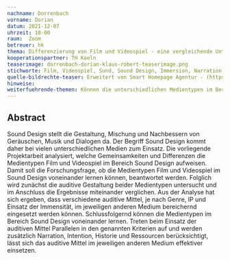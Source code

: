 ```yaml
---
nachname: Dorrenbach   
vorname: Dorian
datum: 2021-12-07
uhrzeit: 10-00
raum:  Zoom
betreuer: hk
thema: Differenzierung von Film und Videospiel - eine vergleichende Untersuchung der Audiovisuellen Mittel
kooperationspartner: TH Koeln
teaserimage: dorrenbach-dorian-klaus-robert-teaserimage.png
stichworte: Film, Videospiel, Sund, Sound Design, Immersion, Narration, Genre
quelle-bildrechte-teaser: Erweitert von Smart Homepage Agentur - (https://www.smart-homepage-agentur.de/images/api/api-schnittstelle-illustration.jpg)
hinweise:
weiterfuehrende-themen: Können die unterschiedlichen Medientypen im Bereich visuelle Elemente (Effekt, Perspektiven) voneinander lernen?, Ist der Film historisch bedingt ein besserer Lehrer, oder hat die Moderne der Videospiele den Film in Hinsicht auf visuelle-, audiovisuelle Elemente oder Narration übertroffen? 
---
```


## Abstract

Sound Design stellt die Gestaltung, Mischung und Nachbessern von Geräuschen, Musik und Dialogen da. Der Begriff Sound Design kommt daher bei vielen unterschiedlichen Medien zum Einsatz. Die vorliegende Projektarbeit analysiert, welche Gemeinsamkeiten und Differenzen die Medientypen Film und Videospiel im Bereich Sound Design aufweisen. Damit soll die Forschungsfrage, ob die Medientypen Film und Videospiel im Sound Design voneinander lernen können, beantwortet werden. Folglich wird zunächst die auditive Gestaltung beider Medientypen untersucht und im Anschluss die Ergebnisse miteinander verglichen.
Aus der Analyse hat sich ergeben, dass verschiedene auditive Mittel, je nach Genre, IP und Einsatz der Immensität, im jeweiligen anderen Medium bereichernd eingesetzt werden können. Schlussfolgernd können die Medientypen im Bereich Sound Design voneinander lernen. Treten beim Einsatz der auditiven Mittel Parallelen in den genannten Kriterien auf und werden zusätzlich Narration, Intention, Historie und  Ressourcen berücksichtigt, lässt sich das auditive Mittel im jeweiligen anderen Medium effektiver einsetzen.




